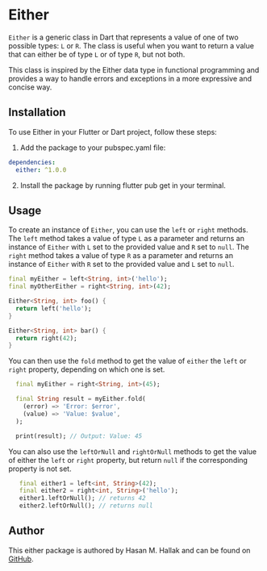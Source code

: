 # Either

`Either` is a generic class in Dart that represents a value of one of two possible types: `L` or `R`. The class is useful when you want to return a value that can either be of type `L` or of type `R`, but not both.

This class is inspired by the Either data type in functional programming and provides a way to handle errors and exceptions in a more expressive and concise way.

## Installation

To use Either in your Flutter or Dart project, follow these steps:

1. Add the package to your pubspec.yaml file:

```yaml
dependencies:
  either: ^1.0.0
```

2. Install the package by running flutter pub get in your terminal.

## Usage

To create an instance of `Either`, you can use the `left` or `right` methods. The `left` method takes a value of type `L` as a parameter and returns an instance of `Either` with `L` set to the provided value and `R` set to `null`. The `right` method takes a value of type `R` as a parameter and returns an instance of `Either` with `R` set to the provided value and `L` set to `null`.

```dart
final myEither = left<String, int>('hello');
final myOtherEither = right<String, int>(42);

Either<String, int> foo() {
  return left('hello');
}

Either<String, int> bar() {
  return right(42);
}
```

You can then use the `fold` method to get the value of `either` the `left` or `right` property, depending on which one is set.

```dart
  final myEither = right<String, int>(45);

  final String result = myEither.fold(
    (error) => 'Error: $error',
    (value) => 'Value: $value',
  );

  print(result); // Output: Value: 45
```

You can also use the `leftOrNull` and `rightOrNull` methods to get the value of either the `left` or `right` property, but return `null` if the corresponding property is not set.

```dart
   final either1 = left<int, String>(42);
   final either2 = right<int, String>('hello');
   either1.leftOrNull(); // returns 42
   either2.leftOrNull(); // returns null
```

## Author

This either package is authored by Hasan M. Hallak and can be found on [GitHub](https://github.com/hasanmhallak).

